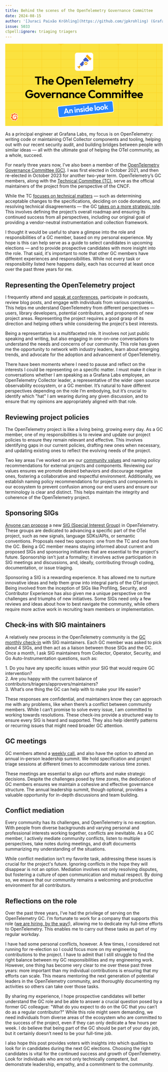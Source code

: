 ```yaml
---
title: Behind the scenes of the OpenTelemetry Governance Committee
date: 2024-08-15
author: '[Juraci Paixão Kröhling](https://github.com/jpkrohling) (Grafana)'
issue: 5033
cSpell:ignore: triaging triagers
---
```


![Chart showing what technologies are being used](header.png)

As a principal engineer at Grafana Labs, my focus is on OpenTelemetry: writing
code or maintaining OTel Collector components and tooling, helping out with our
recent security audit, and building bridges between people with similar ideas —
all with the ultimate goal of helping the OTel community, as a whole, succeed.

For nearly three years now, I’ve also been a member of the
[OpenTelemetry Governance Committee (GC)](https://github.com/open-telemetry/community/blob/main/community-members.md#governance-committee).
I was first elected in October 2021, and then re-elected in October 2023 for
another two-year term. OpenTelemetry’s GC members, along with the
[Technical Committee (TC)](https://github.com/open-telemetry/community/blob/main/community-members.md#technical-committee),
serve as the official maintainers of the project from the perspective of the
CNCF.

While the TC
[focuses on technical matters](https://github.com/open-telemetry/community/blob/main/tech-committee-charter.md)
— such as determining acceptable changes to the specifications, deciding on code
donations, and resolving technical disagreements — the GC
[takes on a more strategic role](https://github.com/open-telemetry/community/blob/main/governance-charter.md).
This involves defining the project’s overall roadmap and ensuring its continued
success from all perspectives, including our original goal of providing a
vendor-neutral instrumentation and collection framework.

I thought it would be useful to share a glimpse into the role and
responsibilities of a GC member, based on my personal experience. My hope is
this can help serve as a guide to select candidates in upcoming elections — and
to provide prospective candidates with more insight into the role. That said,
it's important to note that other GC members have different experiences and
responsibilities. While not every task or responsibility listed here happens
daily, each has occurred at least once over the past three years for me.

## Representing the OpenTelemetry project

I frequently attend and
[speak at conferences](https://github.com/jpkrohling/talks), participate in
podcasts, review blog posts, and engage with individuals from various companies.
This helps me understand OpenTelemetry from different perspectives — users,
library developers, potential contributors, and proponents of new project areas.
Representing the project requires a good grasp of its direction and helping
others while considering the project's best interests.

Being a representative is a multifaceted role. It involves not just public
speaking and writing, but also engaging in one-on-one conversations to
understand the needs and concerns of our community. This role has given me the
opportunity to network with industry leaders, learn about emerging trends, and
advocate for the adoption and advancement of OpenTelemetry.

There have been moments where I need to pause and reflect on the interests I
could be representing on a specific matter. I must make it clear in
conversations whether I am speaking as a Grafana Labs employee, an OpenTelemetry
Collector leader, a representative of the wider open source observability
ecosystem, or a GC member. It’s natural to have different perspectives depending
on the role I’m embodying, but it’s crucial to identify which "hat" I am wearing
during any given discussion, and to ensure that my opinions are appropriately
aligned with that role.

## Reviewing project policies

The OpenTelemetry project is like a living being, growing every day. As a GC
member, one of my responsibilities is to review and update our project policies
to ensure they remain relevant and effective. This involves identifying gaps in
our current policies, drafting new ones when necessary, and updating existing
ones to reflect the evolving needs of the project.

Two key areas I’ve worked on are our
[community values](https://github.com/open-telemetry/community/blob/main/mission-vision-values.md)
and naming policy recommendations for external projects and components.
Reviewing our values ensures we promote desired behaviors and discourage
negative ones, fostering a collaborative and respectful environment.
Additionally, we establish naming policy recommendations for projects and
components in our ecosystem to prevent confusion among our end users and ensure
our terminology is clear and distinct. This helps maintain the integrity and
coherence of the OpenTelemetry project.

## Sponsoring SIGs

[Anyone can propose](https://github.com/open-telemetry/community/blob/main/project-management.md)
a new
[SIG (Special Interest Group)](https://github.com/open-telemetry/community/blob/main/README.md#special-interest-groups)
in OpenTelemetry. These groups are dedicated to advancing a specific part of the
OTel project, such as new signals, language SDKs/APIs, or semantic conventions.
Proposals need two sponsors: one from the TC and one from the GC. Being a GC
member means staying informed about current and proposed SIGs and sponsoring
initiatives that are essential to the project's future. Sponsorship isn’t just a
formality; it involves active participation in SIG meetings and discussions,
and, ideally, contributing through coding, documentation, or issue triaging.

Sponsoring a SIG is a rewarding experience. It has allowed me to nurture
innovative ideas and help them grow into integral parts of the OTel project.
Being involved from the inception of SIGs like Profiling, Security, and
Contributor Experience has also given me a unique perspective on the challenges
and triumphs of new initiatives. Some SIGs need only a few reviews and ideas
about how to best navigate the community, while others require more active work
in recruiting team members or implementation.

## Check-ins with SIG maintainers

A relatively new process in the OpenTelemetry community is the
[GC monthly check-in](https://github.com/open-telemetry/community/blob/main/gc-check-ins.md)
with SIG maintainers. Each GC member was asked to pick about 4 SIGs, and then
act as a liaison between those SIGs and the GC. Once a month, I ask SIG
maintainers from Collector, Operator, Security, and Go Auto-Instrumentation
questions, such as:

1\. Do you have any specific issues within your SIG that would require GC
intervention?  
2\. Are you happy with the current balance of
contributors/triagers/approvers/maintainers?  
3\. What’s one thing the GC can help with to make your life easier?

These responses are confidential, and maintainers know they can approach me with
any problems, like when there’s a conflict between community members. While I
can’t promise to solve every issue, I am committed to working towards
resolutions. These check-ins provide a structured way to ensure every SIG is
heard and supported. They also help identify patterns or recurring issues that
might need broader GC attention.

## GC meetings

GC members attend a
[weekly call](https://docs.google.com/document/d/1-23Sf7-xZK3OL5Ogv2pK0NP9YotlSa0PKU9bvvtQwp8),
and also have the option to attend an annual in-person leadership summit. We
hold specification and project triage sessions at different times to accommodate
various time zones.

These meetings are essential to align our efforts and make strategic decisions.
Despite the challenges posed by time zones, the dedication of GC members ensures
we maintain a cohesive and effective governance structure. The annual leadership
summit, though optional, provides a valuable opportunity for in-depth
discussions and team building.

## Conflict mediation

Every community has its challenges, and OpenTelemetry is no exception. With
people from diverse backgrounds and varying personal and professional interests
working together, conflicts are inevitable. As a GC member, I actively mediate
community conflicts, listen to multiple perspectives, take notes during
meetings, and draft documents summarizing my understanding of the situations.

While conflict mediation isn’t my favorite task, addressing these issues is
crucial for the project's future. Ignoring conflicts in the hope they will
disappear is not an option. Mediation involves not only resolving disputes, but
fostering a culture of open communication and mutual respect. By doing so, we
ensure that our community remains a welcoming and productive environment for all
contributors.

## Reflections on the role

Over the past three years, I’ve had the privilege of serving on the
OpenTelemetry GC. I’m fortunate to work for a company that supports this role
([we are hiring, by the way\!](https://grafana.com/about/careers/open-positions/)),
allowing me to dedicate my full-time efforts to OpenTelemetry. This enables me
to carry out these tasks as part of my regular workday.

I have had some personal conflicts, however. A few times, I considered not
running for re-election so I could focus more on my engineering contributions to
the project. I have to admit that I still struggle to find the right balance
between my GC responsibilities and my engineering work. However, one thing has
become very clear to me over these past three years: more important than my
individual contributions is ensuring that my efforts can scale. This means
mentoring the next generation of potential leaders in the OpenTelemetry
community, and thoroughly documenting my activities so others can take over
those tasks.

By sharing my experience, I hope prospective candidates will better understand
the GC role and be able to answer a crucial question posed by a former GC
colleague: "What do you expect to do on the GC that you can’t do as a regular
contributor?" While this role might seem demanding, we need individuals from
diverse areas of the ecosystem who are committed to the success of the project,
even if they can only dedicate a few hours per week. I do believe that being
part of the GC should be part of your day job, but it certainly doesn’t need to
be your full-time job.

I also hope this post provides voters with insights into which qualities to look
for in candidates during the next GC elections. Choosing the right candidates is
vital for the continued success and growth of OpenTelemetry. Look for
individuals who are not only technically competent, but demonstrate leadership,
empathy, and a commitment to the community.
